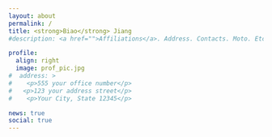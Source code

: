 ```yaml
---
layout: about
permalink: /
title: <strong>Biao</strong> Jiang
#description: <a href="">Affiliations</a>. Address. Contacts. Moto. Etc.

profile:
  align: right
  image: prof_pic.jpg
#  address: >
#    <p>555 your office number</p>
#   <p>123 your address street</p>
#    <p>Your City, State 12345</p>

news: true
social: true
---
```


